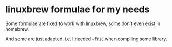 linuxbrew formulae for my needs
===============================

Some formulae are fixed to work with linuxbrew, some don't even exist in
homebrew.

And some are just adapted, i.e. I needed `-fPIC` when compiling some library.
